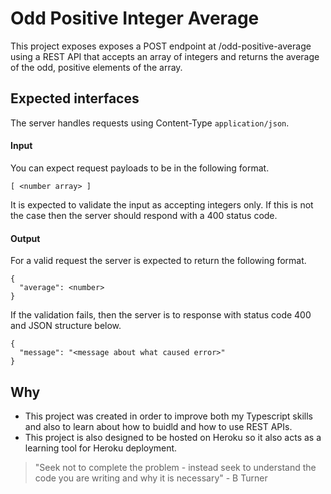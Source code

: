 # Odd Positive Integer Average

This project exposes exposes a POST endpoint at /odd-positive-average using a REST API that accepts an array of integers and returns the average of the odd, positive elements of the array.

## Expected interfaces

The server handles requests using Content-Type `application/json`.

#### Input

You can expect request payloads to be in the following format.

```
[ <number array> ]
```

It is expected to validate the input as accepting integers only. If this is not the case then the server should respond with a 400 status code.

#### Output

For a valid request the server is expected to return the following format.

```
{
  "average": <number>
}
```

If the validation fails, then the server is to response with status code 400 and JSON structure below.

```
{
  "message": "<message about what caused error>"
}
```

## Why

- This project was created in order to improve both my Typescript skills and also to learn about how to buidld and how to use REST APIs.
- This project is also designed to be hosted on Heroku so it also acts as a learning tool for Heroku deployment.

> "Seek not to complete the problem - instead seek to understand the code you are writing and why it is necessary" - B Turner
